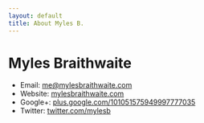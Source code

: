 ```yaml
---
layout: default
title: About Myles B.
---
```


# Myles Braithwaite

* Email: <a href="mailto:me@mylesbraithwaite.com" rel="me">me@mylesbraithwaite.com</a>
* Website: <a href="http://mylesbraithwaite.com/" rel="me">mylesbraithwaite.com</a>
* Google+: <a href="https://plus.google.com/101051575949997777035" rel="me">plus.google.com/101051575949997777035</a>
* Twitter: <a href="https://www.twitter.com/mylesb" rel="me">twitter.com/mylesb</a>